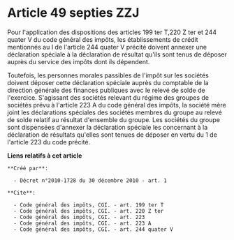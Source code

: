 # Article 49 septies ZZJ

Pour l'application des dispositions des articles 199 ter T,220 Z ter et 244 quater V du code général des impôts, les
établissements de crédit mentionnés au I de l'article 244 quater V précité doivent annexer une déclaration spéciale à la
déclaration de résultat qu'ils sont tenus de déposer auprès du service des impôts dont ils dépendent. 

Toutefois, les personnes morales passibles de l'impôt sur les sociétés doivent déposer cette déclaration spéciale auprès du
comptable de la direction générale des finances publiques avec le relevé de solde de l'exercice. S'agissant des sociétés
relevant du régime des groupes de sociétés prévu à l'article 223 A du code général des impôts, la société mère joint les
déclarations spéciales des sociétés membres du groupe au relevé de solde relatif au résultat d'ensemble du groupe. Les
sociétés du groupe sont dispensées d'annexer la déclaration spéciale les concernant à la déclaration de résultats qu'elles
sont tenues de déposer en vertu du 1 de l'article 223 du code précité.

**Liens relatifs à cet article**

	**Créé par**:

	  - Décret n°2010-1728 du 30 décembre 2010 - art. 1

	**Cite**:

	  - Code général des impôts, CGI. - art. 199 ter T
	  - Code général des impôts, CGI. - art. 220 Z ter
	  - Code général des impôts, CGI. - art. 223
	  - Code général des impôts, CGI. - art. 223 A
	  - Code général des impôts, CGI. - art. 244 quater V
